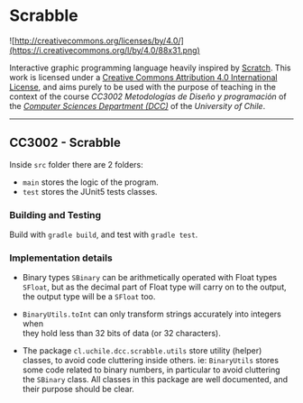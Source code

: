 # Scrabble

![http://creativecommons.org/licenses/by/4.0/](https://i.creativecommons.org/l/by/4.0/88x31.png)

Interactive graphic programming language heavily inspired by 
[Scratch](https://scratch.mit.edu).
This work is licensed under a
[Creative Commons Attribution 4.0 International License](http://creativecommons.org/licenses/by/4.0/), 
and aims purely to be used with the purpose of teaching in the context of the course 
_CC3002 Metodologías de Diseño y programación_ of the 
[_Computer Sciences Department (DCC)_](https://www.dcc.uchile.cl) of the 
_University of Chile_.

---

## CC3002 - Scrabble
Inside `src` folder there are 2 folders:

* `main` stores the logic of the program.
* `test` stores the JUnit5 tests classes.

### Building and Testing
Build with `gradle build`, and test with `gradle test`.


### Implementation details
* Binary types `SBinary` can be arithmetically operated with Float types `SFloat`,
  but as the decimal part of Float type will carry on to the output, the output
  type will be a `SFloat` too.
  
* `BinaryUtils.toInt` can only transform strings accurately into integers when  
  they hold less than 32 bits of data (or 32 characters).
  
* The package `cl.uchile.dcc.scrabble.utils` store utility (helper) classes, to avoid
  code cluttering inside others. ie: `BinaryUtils` stores some code related
  to binary numbers, in particular to avoid cluttering the `SBinary` class. 
  All classes in this package are well documented, and their purpose should be clear.  